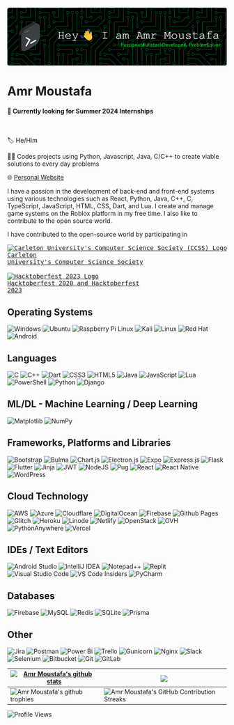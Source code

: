 ![Header](./Amr-Moustafa-header.png)

# Amr Moustafa
#### 🔘 Currently looking for **Summer 2024** Internships

<br>

🏷️ He/Him

👨‍💻 Codes projects using Python, Javascript, Java, C/C++ to create viable solutions to every day problems

🌐 [Personal Website](https://amrmoustafa.mydurable.com)

I have a passion in the development of back-end and front-end systems using various technologies such as React, Python, Java, C++, C, TypeScript, JavaScript, HTML, CSS, Dart, and Lua. 
I create and manage game systems on the Roblox platform in my free time. I also like to contribute to the open source world.

I have contributed to the open-source world by participating in <pre><a href="https://github.com/CarletonComputerScienceSociety"><img src="https://avatars.githubusercontent.com/u/1243507?v=4" align="center" width="20" alt="Carleton University's Computer Science Society (CCSS) Logo"></a> <a href="https://github.com/CarletonComputerScienceSociety">Carleton University's Computer Science Society</a><br>
<a href="https://hacktoberfest.com"><img src="https://hacktoberfest.com/_next/static/media/logo-hacktoberfest--logomark.b91c17d2.svg" align="center" width="20" alt="Hacktoberfest 2023 Logo"></a> <a href="https://hacktoberfest.com">Hacktoberfest 2020 and Hacktoberfest 2023</a></pre>

## Operating Systems
![Windows](https://img.shields.io/badge/Windows-0078D6?style=for-the-badge&logo=windows&logoColor=white)
![Ubuntu](https://img.shields.io/badge/Ubuntu-0078D6?style=for-the-badge&logo=ubuntu&logoColor=white)
![Raspberry Pi Linux](https://img.shields.io/badge/Raspberry%20Pi%20Linux-0078D6?logo=raspberrypi&logoColor=fff&style=for-the-badge)
![Kali](https://img.shields.io/badge/Kali-0078D6?style=for-the-badge&logo=kalilinux&logoColor=white)
![Linux](https://img.shields.io/badge/Linux-0078D6?style=for-the-badge&logo=linux&logoColor=white)
![Red Hat](https://img.shields.io/badge/Red%20Hat-0078D6?style=for-the-badge&logo=redhat&logoColor=white)
![Android](https://img.shields.io/badge/Android-0078D6?style=for-the-badge&logo=android&logoColor=white)


## Languages
![C](https://img.shields.io/badge/c-323330.svg?style=for-the-badge&logo=c&logoColor=white)
![C++](https://img.shields.io/badge/c++-323330.svg?style=for-the-badge&logo=c%2B%2B&logoColor=white)
![Dart](https://img.shields.io/badge/dart-323330.svg?style=for-the-badge&logo=dart&logoColor=white)
![CSS3](https://img.shields.io/badge/CSS3-323330?style=for-the-badge&logo=css3&logoColor=white)
![HTML5](https://img.shields.io/badge/HTML5-323330?style=for-the-badge&logo=html5&logoColor=white)
![Java](https://img.shields.io/badge/java-323330.svg?style=for-the-badge&logo=openjdk&logoColor=white)
![JavaScript](https://img.shields.io/badge/javascript-323330.svg?style=for-the-badge&logo=javascript&logoColor=white)
![Lua](https://img.shields.io/badge/lua-323330.svg?style=for-the-badge&logo=lua&logoColor=white)
![PowerShell](https://img.shields.io/badge/PowerShell-323330.svg?style=for-the-badge&logo=powershell&logoColor=white)
![Python](https://img.shields.io/badge/Python-323330?style=for-the-badge&logo=python&logoColor=white)
![Django](https://img.shields.io/badge/django-323330.svg?style=for-the-badge&logo=django&logoColor=white)

## ML/DL - Machine Learning / Deep Learning
![Matplotlib](https://img.shields.io/badge/Matplotlib-%23ffffff.svg?style=for-the-badge&logo=Matplotlib&logoColor=black)
![NumPy](https://img.shields.io/badge/numpy-%23013243.svg?style=for-the-badge&logo=numpy&logoColor=white)


## Frameworks, Platforms and Libraries
![Bootstrap](https://img.shields.io/badge/Bootstrap-20232A?style=for-the-badge&logo=bootstrap&logoColor=white)
![Bulma](https://img.shields.io/badge/bulma-20232A?style=for-the-badge&logo=bulma&logoColor=white)
![Chart.js](https://img.shields.io/badge/chart.js-20232A.svg?style=for-the-badge&logo=chart.js&logoColor=white)
![Electron.js](https://img.shields.io/badge/Electron-20232A?style=for-the-badge&logo=Electron&logoColor=white)
![Expo](https://img.shields.io/badge/expo-20232A?style=for-the-badge&logo=expo&logoColor=#D04A37)
![Express.js](https://img.shields.io/badge/express.js-20232A.svg?style=for-the-badge&logo=express&logoColor=%2361DAFB)
![Flask](https://img.shields.io/badge/flask-20232A.svg?style=for-the-badge&logo=flask&logoColor=white)
![Flutter](https://img.shields.io/badge/Flutter-20232A.svg?style=for-the-badge&logo=Flutter&logoColor=white)
![Jinja](https://img.shields.io/badge/jinja-20232A.svg?style=for-the-badge&logo=jinja&logoColor=black)
![JWT](https://img.shields.io/badge/JWT-20232A?style=for-the-badge&logo=JSON%20web%20tokens)
![NodeJS](https://img.shields.io/badge/node.js-20232A?style=for-the-badge&logo=node.js&logoColor=white)
![Pug](https://img.shields.io/badge/Pug-20232A?style=for-the-badge&logo=pug&logoColor=A86454)
![React](https://img.shields.io/badge/React-20232A?style=for-the-badge&logo=react&logoColor=61DAFB)
![React Native](https://img.shields.io/badge/react_native-20232A.svg?style=for-the-badge&logo=react&logoColor=%2361DAFB)
![WordPress](https://img.shields.io/badge/WordPress-20232A.svg?style=for-the-badge&logo=WordPress&logoColor=white)

## Cloud Technology
![AWS](https://img.shields.io/badge/AWS-FF9900.svg?style=for-the-badge&logo=amazon-aws&logoColor=white)
![Azure](https://img.shields.io/badge/azure-FF9900.svg?style=for-the-badge&logo=microsoftazure&logoColor=white)
![Cloudflare](https://img.shields.io/badge/Cloudflare-FF9900?style=for-the-badge&logo=Cloudflare&logoColor=white)
![DigitalOcean](https://img.shields.io/badge/DigitalOcean-FF9900.svg?style=for-the-badge&logo=digitalOcean&logoColor=white)
![Firebase](https://img.shields.io/badge/firebase-FF9900.svg?style=for-the-badge&logo=firebase)
![Github Pages](https://img.shields.io/badge/github%20pages-FF9900?style=for-the-badge&logo=github&logoColor=white)
![Glitch](https://img.shields.io/badge/glitch-FF9900.svg?style=for-the-badge&logo=glitch&logoColor=white)
![Heroku](https://img.shields.io/badge/heroku-FF9900.svg?style=for-the-badge&logo=heroku&logoColor=white)
![Linode](https://img.shields.io/badge/linode-FF9900?style=for-the-badge&logo=linode&logoColor=white)
![Netlify](https://img.shields.io/badge/netlify-FF9900.svg?style=for-the-badge&logo=netlify&logoColor=white)
![OpenStack](https://img.shields.io/badge/Openstack-FF9900.svg?style=for-the-badge&logo=openstack&logoColor=white)
![OVH](https://img.shields.io/badge/ovh-FF9900.svg?style=for-the-badge&logo=ovh&logoColor=#123F6D)
![PythonAnywhere](https://img.shields.io/badge/pythonanywhere-FF9900.svg?style=for-the-badge&logo=pythonanywhere&logoColor=black)
![Vercel](https://img.shields.io/badge/vercel-FF9900.svg?style=for-the-badge&logo=vercel&logoColor=white)


## IDEs / Text Editors
![Android Studio](https://img.shields.io/badge/Android%20Studio-38693e.svg?style=for-the-badge&logo=android-studio&logoColor=white)
![IntelliJ IDEA](https://img.shields.io/badge/IntelliJIDEA-38693e.svg?style=for-the-badge&logo=intellij-idea&logoColor=white)
![Notepad++](https://img.shields.io/badge/Notepad++-38693e.svg?style=for-the-badge&logo=notepad%2b%2b&logoColor=white)
![Replit](https://img.shields.io/badge/Replit-38693e?style=for-the-badge&logo=Replit&logoColor=white)
![Visual Studio Code](https://img.shields.io/badge/Visual%20Studio%20Code-38693e.svg?style=for-the-badge&logo=visual-studio-code&logoColor=white)
![VS Code Insiders](https://img.shields.io/badge/VS%20Code%20Insiders-38693e.svg?style=for-the-badge&logo=visual-studio-code&logoColor=white)
![PyCharm](https://img.shields.io/badge/pycharm-38693e?style=for-the-badge&logo=pycharm&logoColor=black&color=black&labelColor=green)

## Databases
![Firebase](https://img.shields.io/badge/Firebase-07405e?style=for-the-badge&logo=Firebase&logoColor=white)
![MySQL](https://img.shields.io/badge/mysql-07405e.svg?style=for-the-badge&logo=mysql&logoColor=white)
![Redis](https://img.shields.io/badge/redis-07405e.svg?style=for-the-badge&logo=redis&logoColor=white)
![SQLite](https://img.shields.io/badge/sqlite-07405e.svg?style=for-the-badge&logo=sqlite&logoColor=white)
![Prisma](https://img.shields.io/badge/Prisma-07405e?style=for-the-badge&logo=Prisma&logoColor=white)


## Other
![Jira](https://img.shields.io/badge/jira-0A0FFF.svg?style=for-the-badge&logo=jira&logoColor=white)
![Postman](https://img.shields.io/badge/Postman-0A0FFF?style=for-the-badge&logo=postman&logoColor=white)
![Power Bi](https://img.shields.io/badge/power_bi-0A0FFF?style=for-the-badge&logo=powerbi&logoColor=white)
![Trello](https://img.shields.io/badge/Trello-0A0FFF.svg?style=for-the-badge&logo=Trello&logoColor=white)
![Gunicorn](https://img.shields.io/badge/gunicorn-0A0FFF.svg?style=for-the-badge&logo=gunicorn&logoColor=white)
![Nginx](https://img.shields.io/badge/nginx-0A0FFF.svg?style=for-the-badge&logo=nginx&logoColor=white)
![Slack](https://img.shields.io/badge/Slack-0A0FFF?style=for-the-badge&logo=slack&logoColor=white)
![Selenium](https://img.shields.io/badge/-selenium-0A0FFF?style=for-the-badge&logo=selenium&logoColor=white)
![Bitbucket](https://img.shields.io/badge/bitbucket-0A0FFF.svg?style=for-the-badge&logo=bitbucket&logoColor=white)
![Git](https://img.shields.io/badge/git-0A0FFF.svg?style=for-the-badge&logo=git&logoColor=white)
![GitLab](https://img.shields.io/badge/gitlab-0A0FFF.svg?style=for-the-badge&logo=gitlab&logoColor=white)


| <a href="https://github.com/anuraghazra/github-readme-stats"><img align="center" src="https://github-readme-stats-gray-eight-32.vercel.app/api?username=Deniernal354&show_icons=true&include_all_commits=true&count_private=true&theme=buefy&hide_border=true" alt="Amr Moustafa's github stats"/></a> | <a href="https://github.com/anuraghazra/github-readme-stats"><img align="center" src="https://github-readme-stats.vercel.app/api/top-langs/?username=Deniernal354&layout=compact&theme=buefy&hide_border=true" /></a> |
| ------------- | ------------- |
| <img align="center" src="https://github-profile-trophy.vercel.app/?username=Deniernal354&column=5&margin-w=7&margin-h=7" alt="Amr Moustafa's github trophies"/> | <img align="center" src="https://github-readme-streak-stats.herokuapp.com/?user=Deniernal354" alt="Amr Moustafa's GitHub Contribution Streaks"/> |

![Profile Views](https://komarev.com/ghpvc/?username=Deniernal354&color=4f6a31&style=flat)

<!--
**Deniernal354/Deniernal354** is a ✨ _special_ ✨ repository because its `README.md` (this file) appears on your GitHub profile.

Here are some ideas to get you started:

- 🔭 I’m currently working on ...
- 🌱 I’m currently learning ...
- 👯 I’m looking to collaborate on ...
- 🤔 I’m looking for help with ...
- 💬 Ask me about ...
- 📫 How to reach me: ...
- 😄 Pronouns: ...
- ⚡ Fun fact: ...
-->
